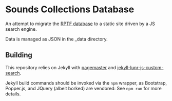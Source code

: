 # Sounds Collections Database

An attempt to migrate the [RPTF database](https://github.com/RadioPreservationTaskForce/rptf-database) to a static site driven by a JS search engine.

Data is managed as JSON in the \_data directory.

## Building

This repository relies on Jekyll with [pagemaster](https://github.com/mnyrop/pagemaster) and [jekyll-lunr-js-custom-search](https://github.com/dnoneill/jekyll-lunr-js-custom-search/).

Jekyll build commands should be invoked via the `npm` wrapper, as Bootstrap, Popper.js, and JQuery (albeit borked) are vendored: See `npm run` for more details.
